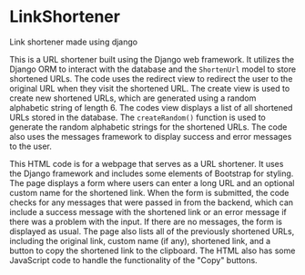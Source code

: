 # LinkShortener
Link shortener made using django

This is a URL shortener built using the Django web framework. It utilizes the Django ORM to interact with the database and the `ShortenUrl` model to store shortened URLs. The code uses the redirect view to redirect the user to the original URL when they visit the shortened URL. The create view is used to create new shortened URLs, which are generated using a random alphabetic string of length 6. The codes view displays a list of all shortened URLs stored in the database. The `createRandom()` function is used to generate the random alphabetic strings for the shortened URLs. The code also uses the messages framework to display success and error messages to the user.

This HTML code is for a webpage that serves as a URL shortener. It uses the Django framework and includes some elements of Bootstrap for styling. The page displays a form where users can enter a long URL and an optional custom name for the shortened link. When the form is submitted, the code checks for any messages that were passed in from the backend, which can include a success message with the shortened link or an error message if there was a problem with the input. If there are no messages, the form is displayed as usual.
The page also lists all of the previously shortened URLs, including the original link, custom name (if any), shortened link, and a button to copy the shortened link to the clipboard. The HTML also has some JavaScript code to handle the functionality of the "Copy" buttons.
